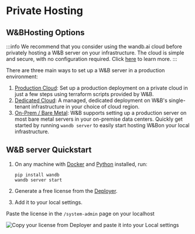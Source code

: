 

# Private Hosting

## W&BHosting Options

:::info
We recommend that you consider using the wandb.ai cloud before privately hosting a W&B server on your infrastructure. The cloud is simple and secure, with no configuration required. Click [here](https://docs.wandb.ai/quickstart) to learn more.
:::

There are three main ways to set up a W&B server in a production environment:

1. [Production Cloud](setup/private-cloud.md): Set up a production deployment on a private cloud in just a few steps using terraform scripts provided by W&B.
2. [Dedicated Cloud](setup/dedicated-cloud.md): A managed, dedicated deployment on W&B's single-tenant infrastructure in your choice of cloud region.
3. [On-Prem / Bare Metal](setup/on-premise-baremetal.md): W&B supports setting up a production server on most bare metal servers in your on-premise data centers. Quickly get started by running `wandb server` to easily start hosting W&Bon your local infrastructure.

## W&B server Quickstart

1.  On any machine with [Docker](https://www.docker.com) and [Python](https://www.python.org) installed, run:

    ```
    pip install wandb
    wandb server start 
    ```
2. Generate a free license from the [Deployer](https://deploy.wandb.ai/).
3. Add it to your local settings.

Paste the license in the `/system-admin` page on your localhost

![Copy your license from Deployer and paste it into your Local settings](@site/static/images/hosting/License.gif)
